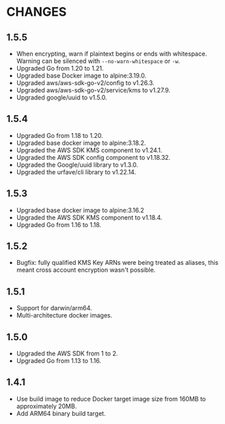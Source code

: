 # CHANGES

## 1.5.5

- When encrypting, warn if plaintext begins or ends with whitespace.  Warning can be silenced with `--no-warn-whitespace` or `-w`.
- Upgraded Go from 1.20 to 1.21.
- Upgraded base Docker image to alpine:3.19.0.
- Upgraded aws/aws-sdk-go-v2/config to v1.26.3.
- Upgraded aws/aws-sdk-go-v2/service/kms to v1.27.9.
- Upgraded google/uuid to v1.5.0.

## 1.5.4

- Upgraded Go from 1.18 to 1.20.
- Upgraded base docker image to alpine:3.18.2.
- Upgraded the AWS SDK KMS component to v1.24.1.
- Upgraded the AWS SDK config component to v1.18.32.
- Upgraded the Google/uuid library to v1.3.0.
- Upgraded the urfave/cli library to v1.22.14.

## 1.5.3

- Upgraded base docker image to alpine:3.16.2
- Upgraded the AWS SDK KMS component to v1.18.4.
- Upgraded Go from 1.16 to 1.18.

## 1.5.2

- Bugfix: fully qualified KMS Key ARNs were being treated as aliases, this meant
  cross account encryption wasn't possible.

## 1.5.1

- Support for darwin/arm64.
- Multi-architecture docker images.

## 1.5.0

- Upgraded the AWS SDK from 1 to 2.
- Upgraded Go from 1.13 to 1.16.

## 1.4.1

- Use build image to reduce Docker target image size from 160MB to approximately 20MB.
- Add ARM64 binary build target.
